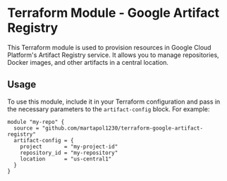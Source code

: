 # Terraform Module - Google Artifact Registry

This Terraform module is used to provision resources in Google Cloud Platform's Artifact Registry service. It allows you to manage repositories, Docker images, and other artifacts in a central location.

## Usage

To use this module, include it in your Terraform configuration and pass in the necessary parameters to the `artifact-config` block. For example:

```hcl
module "my-repo" {
  source = "github.com/martapol1230/terraform-google-artifact-registry"
  artifact-config = {
    project       = "my-project-id"
    repository_id = "my-repository"
    location      = "us-central1"
  }
}

```